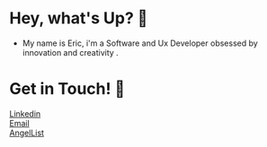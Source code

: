 # Hey, what's Up? 🐙
* My name is Eric, i'm a Software and Ux Developer obsessed by <br> innovation and creativity .
# Get in Touch! 📲
[Linkedin](https://www.linkedin.com/in/geteric/)
<br>
[Email](mailto:ericviana1369@gmail.com)
<br>
[AngelList](https://angel.co/u/geteric)



